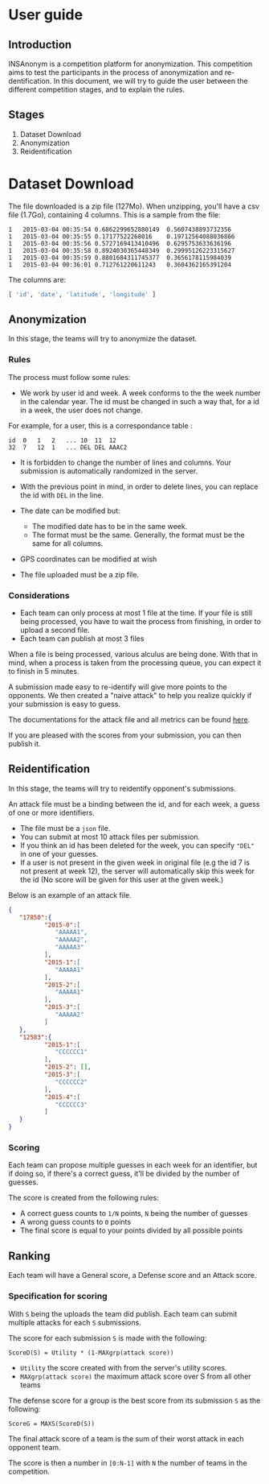# User guide

## Introduction

INSAnonym is a competition platform for anonymization.
This competition aims to test the participants in the process of anonymization and re-dentification.
In this document, we will try to guide the user between the different competition stages, and to explain the rules.

## Stages

1. Dataset Download 
2. Anonymization
3. Reidentification


# Dataset Download

The file downloaded is a zip file (127Mo).
When unzipping, you'll have a csv file (1.7Go), containing 4 columns.
This is a sample from the file:

```csv
1	2015-03-04 00:35:54	0.6862299652880149	0.5607438893732356
1	2015-03-04 00:35:55	0.17177522268016	0.19712564088036866
1	2015-03-04 00:35:56	0.5727169413410496	0.6295753633636196
1	2015-03-04 00:35:58	0.8924030365448349	0.29995126223315627
1	2015-03-04 00:35:59	0.8801684311745377	0.3656178115984039
1	2015-03-04 00:36:01	0.712761220611243	0.3604362165391204
```

The columns are:

```python
[ 'id', 'date', 'latitude', 'longitude' ]
```

## Anonymization

In this stage, the teams will try to anonymize the dataset.

### Rules 

The process must follow some rules:

- We work by user id and week. 
A week conforms to the the week number in the calendar year.
The id must be changed in such a way that, for a id in a week, the user does not change.

For example, for a user, this is a correspondance table :

```csv
id  0   1   2   ... 10  11  12
32  7   12  1   ... DEL DEL AAAC2
```

- It is forbidden to change the number of lines and columns. Your submission is automatically randomized in the server.

- With the previous point in mind, in order to delete lines, you can replace the id with `DEL` in the line.

- The date can be modified but:
    - The modified date has to be in the same week.
    - The format must be the same. Generally, the format must be the same for all columns.

- GPS coordinates can be modified at wish
- The file uploaded must be a zip file.

### Considerations

- Each team can only process at most 1 file at the time. If your file is still being processed, you have to wait the process from finishing, in order to upload a second file.
- Each team can publish at most 3 files

When a file is being processed, various alculus are being done. With that in mind, when a process is taken from the processing queue, you can expect it to finish in 5 minutes.

A submission made easy to re-identify will give more points to the opponents. We then created a "naive attack" to help you realize quickly if your submission is easy to guess.

The documentations for the attack file and all metrics can be found [here](https://github.com/danymat/INSAnonym-utils/blob/main/docs/insanonym-metrics.md).

If you are pleased with the scores from your submission, you can then publish it.


## Reidentification

In this stage, the teams will try to reidentify opponent's submissions.

An attack file must be a binding between the id, and for each week, a guess of one or more identifiers.

- The file must be a `json` file.
- You can submit at most 10 attack files per submission.
- If you think an id has been deleted for the week, you can specify `"DEL"` in one of your guesses.
- If a user is not present in the given week in original file (e.g the id 7 is not present at week 12), the server will automatically skip this week for the id (No score will be given for this user at the given week.)

Below is an example of an attack file.

```json
{
   "17850":{
          "2015-0":[
             "AAAAA1",
             "AAAAA2",
             "AAAAA3"
          ],
          "2015-1":[
             "AAAAA1"
          ],
          "2015-2":[
             "AAAAA1"
          ],
          "2015-3":[
             "AAAAA2"
          ]
   },
   "12583":{
          "2015-1":[
             "CCCCCC1"
          ],
          "2015-2": [],
          "2015-3":[
             "CCCCCC2"
          ],
          "2015-4":[
             "CCCCCC3"
          ]
   }
}
```

### Scoring

Each team can propose multiple guesses in each week for an identifier, but if doing so, if there's a correct guess, it'll be divided by the number of guesses.

The score is created from the following rules:

- A correct guess counts to `1/N` points, `N` being the number of guesses
- A wrong guess counts to `0` points
- The final score is equal to your points divided by all possible points

## Ranking

Each team will have a General score, a Defense score and an Attack score.

### Specification for scoring

With `S` being the uploads the team did publish.
Each team can submit multiple attacks for each `S` submissions.

The score for each submission `S` is made with the following:
 
 ```
 ScoreD(S) = Utility * (1-MAXgrp(attack score))
 ```

- `Utility` the score created with from the server's utility scores.
- `MAXgrp(attack score)` the maximum attack score over S from all other teams

The defense score for a group is the best score from its submission `S` as the following:

```
ScoreG = MAXS(ScoreD(S))
```

The final attack score of a team is the sum of their worst attack in each opponent team. 

The score is then a number in `[0:N-1]` with `N` the number of teams in the competition.
